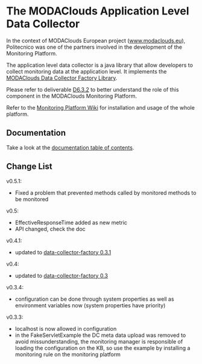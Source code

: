 The MODAClouds Application Level Data Collector
=======================

In the context of MODAClouds European project (www.modaclouds.eu), Politecnico was
one of the partners involved in the development of the Monitoring Platform.

The application level data collector is a java library that allow developers to collect monitoring data
at the application level. It implements the [MODAClouds Data Collector Factory Library](https://github.com/deib-polimi/modaclouds-data-collector-factory).

Please refer to deliverable [D6.3.2](http://www.modaclouds.eu/publications/public-deliverables/) 
to better understand the role of this component in the MODAClouds Monitoring Platform.

Refer to the [Monitoring Platform Wiki](https://github.com/deib-polimi/modaclouds-monitoring-manager/wiki) for installation and usage of the whole platform.

## Documentation

Take a look at the [documentation table of contents](doc/TOC.md).

## Change List

v0.5.1:
* Fixed a problem that prevented methods called by monitored methods to be monitored 

v0.5:
* EffectiveResponseTime added as new metric
* API changed, check the doc

v0.4.1:
* updated to [data-collector-factory 0.3.1](https://github.com/deib-polimi/modaclouds-data-collector-factory/releases/tag/v0.3.1)

v0.4:
* updated to [data-collector-factory 0.3](https://github.com/deib-polimi/modaclouds-data-collector-factory/releases/tag/v0.3)

v0.3.4:
* configuration can be done through system properties as well as
environment variables now (system properties have priority)

v0.3.3:

* localhost is now allowed in configuration
* in the FakeServletExample the DC meta data upload was removed to avoid missunderstanding, the monitoring
manager is responsible of loading the configuration on the KB, so use the example by installing a monitoring rule
on the monitoring platform 

